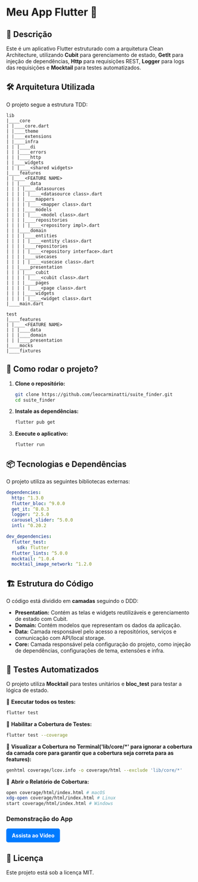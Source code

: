 # Meu App Flutter 🚀

## 📌 Descrição
Este é um aplicativo Flutter estruturado com a arquitetura Clean Architecture, utilizando **Cubit** para gerenciamento de estado, **GetIt** para injeção de dependências, **Http** para requisições REST, **Logger** para logs das requisições e **Mocktail** para testes automatizados.

## 🛠️ Arquitetura Utilizada
O projeto segue a estrutura TDD:

```
lib
|____core
| |____core.dart
| |____theme
| |____extensions
| |____infra
| | |____di
| | |____errors
| | |____http
| |____widgets
| | |____<shared widgets>
|____features
| |____<FEATURE NAME>
| | |____data
| | | |____datasources
| | | | |____<datasource class>.dart
| | | |____mappers
| | | | |____<mapper class>.dart
| | | |____models
| | | | |____<model class>.dart
| | | |____repositories
| | | | |____<repository impl>.dart
| | |____domain
| | | |____entities
| | | | |____<entity class>.dart
| | | |____repositories
| | | | |____<repository interface>.dart
| | | |____usecases
| | | | |____<usecase class>.dart
| | |____presentation
| | | |____cubit
| | | | |____<cubit class>.dart
| | | |____pages
| | | | |____<page class>.dart
| | | |____widgets
| | | | |____<widget class>.dart
|____main.dart

test
|____features
| |____<FEATURE NAME>
| | |____data
| | |____domain  
| | |____presentation
|____mocks
|____fixtures

```

## 🚀 Como rodar o projeto?

1. **Clone o repositório:**
   ```sh
   git clone https://github.com/leocarminatti/suite_finder.git
   cd suite_finder
   ```

2. **Instale as dependências:**
   ```sh
   flutter pub get
   ```

3. **Execute o aplicativo:**
   ```sh
   flutter run
   ```

## 📦 Tecnologias e Dependências
O projeto utiliza as seguintes bibliotecas externas:

```yaml
dependencies:
  http: ^1.3.0
  flutter_bloc: ^9.0.0
  get_it: ^8.0.3
  logger: ^2.5.0
  carousel_slider: ^5.0.0
  intl: ^0.20.2

dev_dependencies:
  flutter_test:
    sdk: flutter
  flutter_lints: ^5.0.0
  mocktail: ^1.0.4
  mocktail_image_network: ^1.2.0
```

## 🏗️ Estrutura do Código
O código está dividido em **camadas** seguindo o DDD:
- **Presentation:** Contém as telas e widgets reutilizáveis e gerenciamento de estado com Cubit.
- **Domain:** Contém modelos que representam os dados da aplicação.
- **Data:** Camada responsável pelo acesso a repositórios, serviços e comunicação com API/local storage.
- **Core:** Camada responsável pela configuração do projeto, como injeção de dependências, configurações de tema, extensões e infra.

## 🧪 Testes Automatizados
O projeto utiliza **Mocktail** para testes unitários e **bloc_test** para testar a lógica de estado.

📌 **Executar todos os testes:**
```sh
flutter test
```

📌 **Habilitar a Cobertura de Testes:**
```sh
flutter test --coverage
```

📌 **Visualizar a Cobertura no Terminal('lib/core/*' para ignorar a cobertura da camada core para garantir que a cobertura seja correta para as features):**
```sh
genhtml coverage/lcov.info -o coverage/html --exclude 'lib/core/*'
```

📌 **Abrir o Relatório de Cobertura:**
```sh
open coverage/html/index.html # macOS
xdg-open coverage/html/index.html # Linux
start coverage/html/index.html # Windows
```

### Demonstração do App

<a href="https://drive.google.com/file/d/1jV9OwAFxgF-B0w0xM-Q0dMJfYCCMzpLN/preview" target="_blank" style="display:inline-block;padding:10px 15px;background-color:#007bff;color:white;border-radius:5px;text-decoration:none;font-weight:bold;">
  Assista ao Vídeo
</a>


## 📜 Licença
Este projeto está sob a licença MIT.